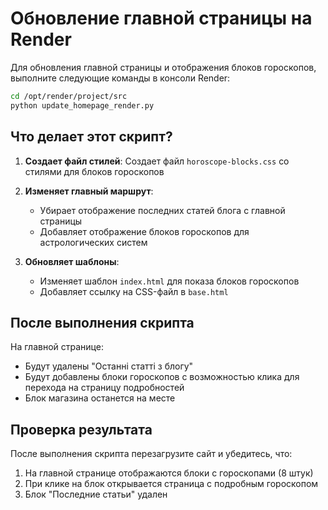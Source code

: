 # Обновление главной страницы на Render

Для обновления главной страницы и отображения блоков гороскопов, выполните следующие команды в консоли Render:

```bash
cd /opt/render/project/src
python update_homepage_render.py
```

## Что делает этот скрипт?

1. **Создает файл стилей**: Создает файл `horoscope-blocks.css` со стилями для блоков гороскопов

2. **Изменяет главный маршрут**:
   - Убирает отображение последних статей блога с главной страницы
   - Добавляет отображение блоков гороскопов для астрологических систем

3. **Обновляет шаблоны**:
   - Изменяет шаблон `index.html` для показа блоков гороскопов
   - Добавляет ссылку на CSS-файл в `base.html`

## После выполнения скрипта

На главной странице:
- Будут удалены "Останні статті з блогу"
- Будут добавлены блоки гороскопов с возможностью клика для перехода на страницу подробностей
- Блок магазина останется на месте

## Проверка результата

После выполнения скрипта перезагрузите сайт и убедитесь, что:
1. На главной странице отображаются блоки с гороскопами (8 штук)
2. При клике на блок открывается страница с подробным гороскопом
3. Блок "Последние статьи" удален
